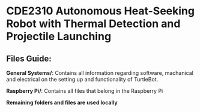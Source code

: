 # CDE2310 Autonomous Heat-Seeking Robot with Thermal Detection and Projectile Launching

## Files Guide:

**General Systems/**: Contains all information regarding software, machanical and electrical on the setting up and functionality of TurtleBot.

**Raspberry Pi/**: Contains all files that belong in the Raspberry Pi

**Remaining folders and files are used locally**
